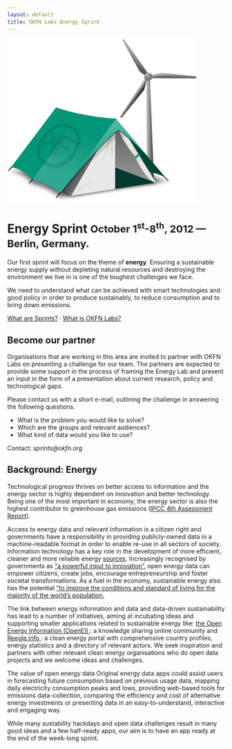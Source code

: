 ```yaml
---
layout: default
title: OKFN Labs Energy Sprint
---
```


<img src="/img/turbine-tent.png" class="logo">
<h1>
  Energy Sprint
  <small>October 1<sup>st</sup>-8<sup>th</sup>, 2012 &mdash; Berlin, Germany.</small>
</h1>

<p class="teaser">Our first sprint will focus on the theme of <strong>energy</strong>. Ensuring a sustainable energy supply
without depleting natural resources and destroying the environment we live in is one of the toughest challenges we face.</p>

<p class="teaser">We need to understand what can be achieved with smart technologies and good policy in order
to produce sustainably, to reduce consumption and to bring down emissions.</p>

<p>
<a href="/">What are Sprints?</a> &middot; <a href="http://okfnlabs.org">What is OKFN Labs?</a>
</p>

<div class="clearfix"></div>

<h2>Become our partner</h2>

<p>Organisations that are working in this area are invited to partner with OKFN Labs on presenting a challenge for our team. The partners are expected to provide some support in the process of framing the Energy Lab and present an input in the form of a presentation about current research, policy and technological gaps.</p>

<p>Please contact us with a short e-mail, outlining the challenge in answering the following questions.</p>

<ul>
  <li>What is the problem you would like to solve?</li>
  <li>Which are the groups and relevant audiences?</li>
  <li>What kind of data would you like to use?</li>
</ul>

<p>
  Contact: <em>sprints@okfn.org</em>
</p>

<h2>Background: Energy</h2>

<p>Technological progress thrives on better access to information and the energy sector is highly dependent on innovation and better technology. Being one of the most important in economy, the energy sector is also the highest contributor to greenhouse gas emissions (<a href="http://www.ipcc.ch/publications_and_data/ar4/wg3/en/ch1s1-3.html">IPCC 4th Assessment Report)</a>.</p>

<p>Access to energy data and relevant information is a citizen right and governments have a responsibility in providing publicly-owned data in a machine-readable format in order to enable re-use in all sectors of society. Information technology has a key role in the development of more efficient, cleaner and more reliable energy <a href="http://www.reeep.org/LOD-the-Essentials.pdf">sources</a>. Increasingly recognised by governments as <a href="http://www.whitehouse.gov/blog/2012/07/12/open-data-clean-secure-energy-future">“a powerful input to innovation”</a>, open energy data can empower citizens, create jobs, encourage entrepreneurship and foster societal transformations. As a fuel in the economy, sustainable energy also has the potential <a href="http://www.sustainableenergyforall.org/ ">"to improve the conditions and standard of living for the majority of the world’s population.</a></p>

<p>The link between energy information and data and data-driven sustainability has lead to a number of initiatives, aiming at incubating ideas and supporting smaller applications related to sustainable energy like: <a href="http://en.openei.org/"> the Open Energy Information (OpenEI) </a>: a knowledge sharing online community and <a href="http://www.reegle.info/"> Reegle.info </a>: a clean energy portal with comprehensive country profiles, energy statistics and a directory of relevant actors. We seek inspiration and partners with other relevant clean energy organisations who do open data projects and we welcome ideas and challenges.</p>

<p>The value of open energy data Original energy data apps could assist users in forecasting future consumption based on previous usage data, mapping daily electricity consumption peaks and lows, providing web-based tools for emissions data-collection, comparing the efficiency and cost of alternative energy investments or presenting data in an easy-to-understand, interactive and engaging way.</p>

<p>While many sustability hackdays and open data challenges result in many good ideas and a few half-ready apps, our aim is to have an app ready at the end of the week-long sprint.</p>
